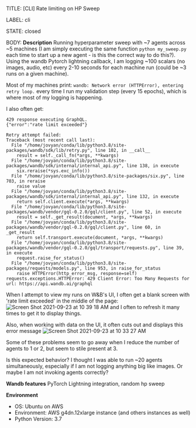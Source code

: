 TITLE:
[CLI] Rate limiting on HP Sweep

LABEL:
cli

STATE:
closed

BODY:
**Description**
Running hyperparameter sweep  with ~7 agents across ~5 machines (I am simply executing the same function `python my_sweep.py` each time to start up a new agent - is this the correct way to do this?). Using the wandb Pytorch lightning callback, I am logging ~100 scalars (no images, audio, etc) every 2-10 seconds for each machine run (could be ~3 runs on a given machine).

Most of my machines print: `wandb: Network error (HTTPError), entering retry loop.` every time I run my validation step (every 15 epochs), which is where most of my logging is happening.

I also often get:
```
429 response executing GraphQL.
{"error":"rate limit exceeded"}

Retry attempt failed:
Traceback (most recent call last):
  File "/home/jovyan/conda/lib/python3.8/site-packages/wandb/sdk/lib/retry.py", line 102, in __call__
    result = self._call_fn(*args, **kwargs)
  File "/home/jovyan/conda/lib/python3.8/site-packages/wandb/sdk/internal/internal_api.py", line 138, in execute
    six.reraise(*sys.exc_info())
  File "/home/jovyan/conda/lib/python3.8/site-packages/six.py", line 703, in reraise
    raise value
  File "/home/jovyan/conda/lib/python3.8/site-packages/wandb/sdk/internal/internal_api.py", line 132, in execute
    return self.client.execute(*args, **kwargs)
  File "/home/jovyan/conda/lib/python3.8/site-packages/wandb/vendor/gql-0.2.0/gql/client.py", line 52, in execute
    result = self._get_result(document, *args, **kwargs)
  File "/home/jovyan/conda/lib/python3.8/site-packages/wandb/vendor/gql-0.2.0/gql/client.py", line 60, in _get_result
    return self.transport.execute(document, *args, **kwargs)
  File "/home/jovyan/conda/lib/python3.8/site-packages/wandb/vendor/gql-0.2.0/gql/transport/requests.py", line 39, in execute
    request.raise_for_status()
  File "/home/jovyan/conda/lib/python3.8/site-packages/requests/models.py", line 953, in raise_for_status
    raise HTTPError(http_error_msg, response=self)
requests.exceptions.HTTPError: 429 Client Error: Too Many Requests for url: https://api.wandb.ai/graphql
```

When I attempt to view my runs on W&B's UI, I often get a blank screen with 'rate limit exceeded' in the middle of the page:
![Screen Shot 2021-09-23 at 10 39 18 AM](https://user-images.githubusercontent.com/9613809/134528144-cefa7861-f026-4635-bc94-d6f1fdf57089.png)
 and I often to refresh it many times to get it to display things. 

Also, when working with data on the UI, it often cuts out and displays this error message 
![Screen Shot 2021-09-23 at 10 33 27 AM](https://user-images.githubusercontent.com/9613809/134527152-700227d3-cffb-4acc-a475-5e3884547278.png)

Some of these problems seem to go away when I reduce the number of agents to 1 or 2, but seem to stile present at 3.

Is this expected behavior? I thought I was able to run ~20 agents simultaneously, especially if I am not logging anything big like images. Or maybe I am not invoking agents correctly?

**Wandb features**
PyTorch Lightning integration, random hp sweep


**Environment**
- OS: Ubuntu on AWS
- Environment: AWS g4dn.12xlarge instance (and others instances as well)
- Python Version: 3.7


